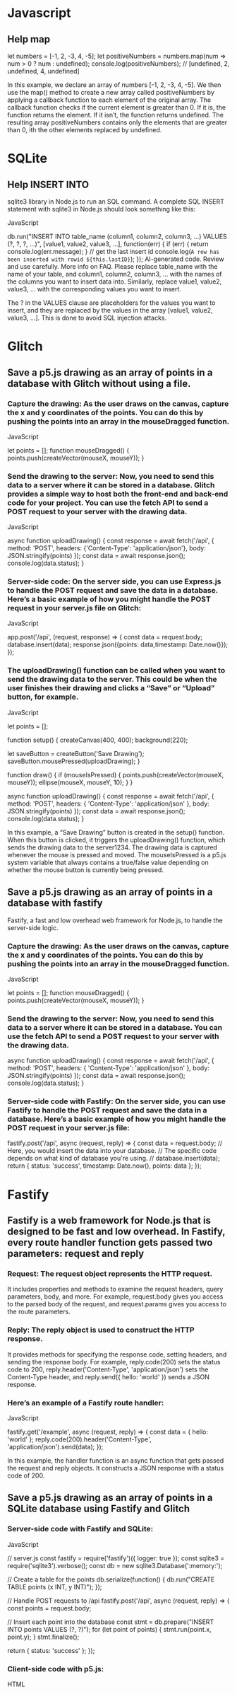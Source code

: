 # Javascript
## Help map

let numbers = [-1, 2, -3, 4, -5];
let positiveNumbers = numbers.map(num => num > 0 ? num : undefined);
console.log(positiveNumbers); // [undefined, 2, undefined, 4, undefined]

In this example, we declare an array of numbers [-1, 2, -3, 4, -5]. 
We then use the map() method to create a new array 
called positiveNumbers by applying 
a callback function to each element of the original array. 
The callback function checks if the current element is greater than 0. 
If it is, the function returns the element. 
If it isn’t, the function returns undefined. 
The resulting array positiveNumbers 
contains only the elements that are greater than 0, 
ith the other elements replaced by undefined.

# SQLite
## Help INSERT INTO
sqlite3 library in Node.js to run an SQL command.
A complete SQL INSERT statement with sqlite3 in Node.js should look something like this:

JavaScript

db.run("INSERT INTO table_name (column1, column2, column3, ...) VALUES (?, ?, ?, ...)", [value1, value2, value3, ...], function(err) {
  if (err) {
    return console.log(err.message);
  }
  // get the last insert id
  console.log(`A row has been inserted with rowid ${this.lastID}`);
});
AI-generated code. Review and use carefully. More info on FAQ.
Please replace table_name with the name of your table, and column1, column2, column3, ... with the names of the columns you want to insert data into. Similarly, replace value1, value2, value3, ... with the corresponding values you want to insert.

The ? in the VALUES clause are placeholders for the values you want to insert, and they are replaced by the values in the array [value1, value2, value3, ...]. This is done to avoid SQL injection attacks.

# Glitch
## Save a p5.js drawing as an array of points in a database with Glitch without using a file.

### Capture the drawing: As the user draws on the canvas, capture the x and y coordinates of the points. You can do this by pushing the points into an array in the mouseDragged function.
JavaScript

let points = [];
function mouseDragged() {
  points.push(createVector(mouseX, mouseY));
}

### Send the drawing to the server: Now, you need to send this data to a server where it can be stored in a database. Glitch provides a simple way to host both the front-end and back-end code for your project. You can use the fetch API to send a POST request to your server with the drawing data.

JavaScript

async function uploadDrawing() {
  const response = await fetch('/api', {
    method: 'POST',
    headers: {'Content-Type': 'application/json'},
    body: JSON.stringify(points)
  });
  const data = await response.json();
  console.log(data.status);
}

### Server-side code: On the server side, you can use Express.js to handle the POST request and save the data in a database. Here’s a basic example of how you might handle the POST request in your server.js file on Glitch:

JavaScript

app.post('/api', (request, response) => {
  const data = request.body;
  database.insert(data);
  response.json({points: data,timestamp: Date.now()});
});

### The uploadDrawing() function can be called when you want to send the drawing data to the server. This could be when the user finishes their drawing and clicks a “Save” or “Upload” button, for example.

JavaScript

let points = [];

function setup() {
  createCanvas(400, 400);
  background(220);

  let saveButton = createButton('Save Drawing');
  saveButton.mousePressed(uploadDrawing);
}

function draw() {
  if (mouseIsPressed) {
    points.push(createVector(mouseX, mouseY));
    ellipse(mouseX, mouseY, 10);
  }
}

async function uploadDrawing() {
  const response = await fetch('/api', {
    method: 'POST',
    headers: {
      'Content-Type': 'application/json'
    },
    body: JSON.stringify(points)
  });
  const data = await response.json();
  console.log(data.status);
}

In this example, a “Save Drawing” button is created in the setup() function. When this button is clicked, it triggers the uploadDrawing() function, which sends the drawing data to the server1234. The drawing data is captured whenever the mouse is pressed and moved. The mouseIsPressed is a p5.js system variable that always contains a true/false value depending on whether the mouse button is currently being pressed.
## Save a p5.js drawing as an array of points in a database with fastify

Fastify, a fast and low overhead web framework for Node.js, to handle the server-side logic.

### Capture the drawing: As the user draws on the canvas, capture the x and y coordinates of the points. You can do this by pushing the points into an array in the mouseDragged function.

JavaScript

let points = [];
function mouseDragged() {
  points.push(createVector(mouseX, mouseY));
}

### Send the drawing to the server: Now, you need to send this data to a server where it can be stored in a database. You can use the fetch API to send a POST request to your server with the drawing data.

async function uploadDrawing() {
  const response = await fetch('/api', {
    method: 'POST',
    headers: {
      'Content-Type': 'application/json'
    },
    body: JSON.stringify(points)
  });
  const data = await response.json();
  console.log(data.status);
}

### Server-side code with Fastify: On the server side, you can use Fastify to handle the POST request and save the data in a database. Here’s a basic example of how you might handle the POST request in your server.js file:

fastify.post('/api', async (request, reply) => {
  const data = request.body;
  // Here, you would insert the data into your database.
  // The specific code depends on what kind of database you're using.
  // database.insert(data);
  return {
    status: 'success',
    timestamp: Date.now(),
    points: data
  };
});

# Fastify

## Fastify is a web framework for Node.js that is designed to be fast and low overhead. In Fastify, every route handler function gets passed two parameters: request and reply

### Request: The request object represents the HTTP request. 
It includes properties and methods to examine the request 
  headers, 
  query parameters, 
  body, and more.
For example, request.body gives you access to the parsed body of the request, and request.params gives you access to the route parameters.

### Reply: The reply object is used to construct the HTTP response. 
It provides methods for specifying the response 
  code, 
  setting headers, 
  and sending the response body. 
For example, 
  reply.code(200) sets the status code to 200, 
  reply.header('Content-Type', 'application/json') sets the Content-Type header, and reply.send({ hello: 'world' }) sends a JSON response.

### Here’s an example of a Fastify route handler:

JavaScript

fastify.get('/example', async (request, reply) => {
  const data = { hello: 'world' };
  reply.code(200).header('Content-Type', 'application/json').send(data);
});

In this example, the handler function is an async function that gets passed the request and reply objects. It constructs a JSON response with a status code of 200.

## Save a p5.js drawing as an array of points in a SQLite database using Fastify and Glitch

### Server-side code with Fastify and SQLite:

JavaScript

// server.js
const fastify = require('fastify')({ logger: true });
const sqlite3 = require('sqlite3').verbose();
const db = new sqlite3.Database(':memory:');

// Create a table for the points
db.serialize(function() {
  db.run("CREATE TABLE points (x INT, y INT)");
});

// Handle POST requests to /api
fastify.post('/api', async (request, reply) => {
  const points = request.body;

  // Insert each point into the database
  const stmt = db.prepare("INSERT INTO points VALUES (?, ?)");
  for (let point of points) {
    stmt.run(point.x, point.y);
  }
  stmt.finalize();

  return { status: 'success' };
});


### Client-side code with p5.js:

HTML

<!-- index.html -->
<!DOCTYPE html>
<html lang="en">
<head>
  <meta charset="UTF-8">
  <meta name="viewport" content="width=device-width, initial-scale=1.0">
  <title>p5.js Sketch</title>
  <script src="https://cdnjs.cloudflare.com/ajax/libs/p5.js/1.4.0/p5.js"></script>
</head>
<body>
  <script>
    let points = [];

    function setup() {
      createCanvas(400, 400);
      background(220);

      let saveButton = createButton('Save Drawing');
      saveButton.mousePressed(uploadDrawing);
    }

    function draw() {
      if (mouseIsPressed) {
        points.push(createVector(mouseX, mouseY));
        ellipse(mouseX, mouseY, 10);
      }
    }

    async function uploadDrawing() {
      const response = await fetch('/api', {
        method: 'POST',
        headers: {
          'Content-Type': 'application/json'
        },
        body: JSON.stringify(points)
      });
      const data = await response.json();
      console.log(data.status);
    }
  </script>
</body>
</html>

